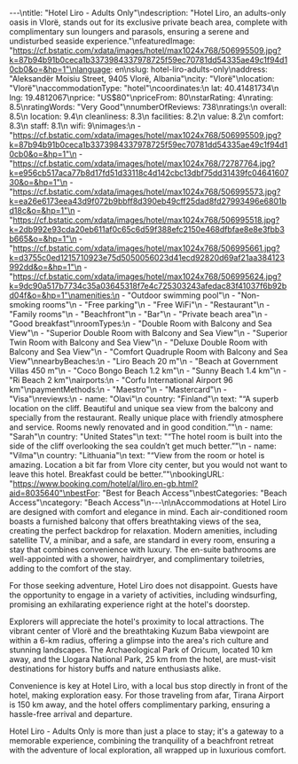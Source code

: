 ---\ntitle: "Hotel Liro - Adults Only"\ndescription: "Hotel Liro, an adults-only oasis in Vlorë, stands out for its exclusive private beach area, complete with complimentary sun loungers and parasols, ensuring a serene and undisturbed seaside experience."\nfeaturedImage: "https://cf.bstatic.com/xdata/images/hotel/max1024x768/506995509.jpg?k=87b94b91b0ceca1b3373984337978725f59ec70781dd54335ae49c1f94d10cb0&o=&hp=1"\nlanguage: en\nslug: hotel-liro-adults-only\naddress: "Aleksandër Moisiu Street, 9405 Vlorë, Albania"\ncity: "Vlorë"\nlocation: "Vlorë"\naccommodationType: "hotel"\ncoordinates:\n  lat: 40.41481734\n  lng: 19.4812067\nprice: "US$80"\npriceFrom: 80\nstarRating: 4\nrating: 8.5\nratingWords: "Very Good"\nnumberOfReviews: 738\nratings:\n  overall: 8.5\n  location: 9.4\n  cleanliness: 8.3\n  facilities: 8.2\n  value: 8.2\n  comfort: 8.3\n  staff: 8.1\n  wifi: 9\nimages:\n  - "https://cf.bstatic.com/xdata/images/hotel/max1024x768/506995509.jpg?k=87b94b91b0ceca1b3373984337978725f59ec70781dd54335ae49c1f94d10cb0&o=&hp=1"\n  - "https://cf.bstatic.com/xdata/images/hotel/max1024x768/72787764.jpg?k=e956cb517aca77b8d17fd51d33118c4d142cbc13dbf75dd31439fc0464160730&o=&hp=1"\n  - "https://cf.bstatic.com/xdata/images/hotel/max1024x768/506995573.jpg?k=ea26e6173eea43d9f072b9bbff8d390eb49cff25dad8fd27993496e6801bd18c&o=&hp=1"\n  - "https://cf.bstatic.com/xdata/images/hotel/max1024x768/506995518.jpg?k=2db992e93cda20eb611af0c65c6d59f388efc2150e468dfbfae8e8e3fbb3b665&o=&hp=1"\n  - "https://cf.bstatic.com/xdata/images/hotel/max1024x768/506995661.jpg?k=d3755c0ed1215710923e75d5050056023d41ecd92820d69af21aa384123992dd&o=&hp=1"\n  - "https://cf.bstatic.com/xdata/images/hotel/max1024x768/506995624.jpg?k=9dc90a517b7734c35a03645318f7e4c725303243afedac83f41037f6b92bd04f&o=&hp=1"\namenities:\n  - "Outdoor swimming pool"\n  - "Non-smoking rooms"\n  - "Free parking"\n  - "Free WiFi"\n  - "Restaurant"\n  - "Family rooms"\n  - "Beachfront"\n  - "Bar"\n  - "Private beach area"\n  - "Good breakfast"\nroomTypes:\n  - "Double Room with Balcony and Sea View"\n  - "Superior Double Room with Balcony and Sea View"\n  - "Superior Twin Room with Balcony and Sea View"\n  - "Deluxe Double Room with Balcony and Sea View"\n  - "Comfort Quadruple Room with Balcony and Sea View"\nnearbyBeaches:\n  - "Liro Beach 20 m"\n  - "Beach at Government Villas 450 m"\n  - "Coco Bongo Beach 1.2 km"\n  - "Sunny Beach 1.4 km"\n  - "Ri Beach 2 km"\nairports:\n  - "Corfu International Airport 96 km"\npaymentMethods:\n  - "Maestro"\n  - "Mastercard"\n  - "Visa"\nreviews:\n  - name: "Olavi"\n    country: "Finland"\n    text: "“A superb location on the cliff. Beautiful and unique sea view from the balcony and specially from the restaurant. Really unique place with friendly atmosphere and service. Rooms newly renovated and in good condition.”"\n  - name: "Sarah"\n    country: "United States"\n    text: "“The hotel room is built into the side of the cliff overlooking the sea couldn’t get much better.”"\n  - name: "Vilma"\n    country: "Lithuania"\n    text: "“View from the room or hotel is amazing. Location a bit far from Vlore city center, but you would not want to leave this hotel. Breakfast could be better.”"\nbookingURL: "https://www.booking.com/hotel/al/liro.en-gb.html?aid=8035640"\nbestFor: "Best for Beach Access"\nbestCategories: "Beach Access"\ncategory: "Beach Access"\n---\n\nAccommodations at Hotel Liro are designed with comfort and elegance in mind. Each air-conditioned room boasts a furnished balcony that offers breathtaking views of the sea, creating the perfect backdrop for relaxation. Modern amenities, including satellite TV, a minibar, and a safe, are standard in every room, ensuring a stay that combines convenience with luxury. The en-suite bathrooms are well-appointed with a shower, hairdryer, and complimentary toiletries, adding to the comfort of the stay.

For those seeking adventure, Hotel Liro does not disappoint. Guests have the opportunity to engage in a variety of activities, including windsurfing, promising an exhilarating experience right at the hotel's doorstep.

Explorers will appreciate the hotel's proximity to local attractions. The vibrant center of Vlorë and the breathtaking Kuzum Baba viewpoint are within a 6-km radius, offering a glimpse into the area's rich culture and stunning landscapes. The Archaeological Park of Oricum, located 10 km away, and the Llogara National Park, 25 km from the hotel, are must-visit destinations for history buffs and nature enthusiasts alike.

Convenience is key at Hotel Liro, with a local bus stop directly in front of the hotel, making exploration easy. For those traveling from afar, Tirana Airport is 150 km away, and the hotel offers complimentary parking, ensuring a hassle-free arrival and departure.

Hotel Liro - Adults Only is more than just a place to stay; it's a gateway to a memorable experience, combining the tranquility of a beachfront retreat with the adventure of local exploration, all wrapped up in luxurious comfort.
